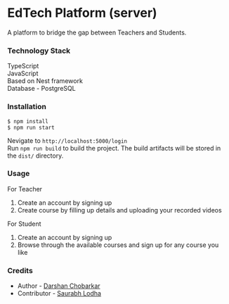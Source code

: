 # EdTech Platform (server)
  A platform to bridge the gap between Teachers and Students.
    
### Technology Stack
  TypeScript  
  JavaScript  
  Based on Nest framework  
  Database - PostgreSQL
    
### Installation
    $ npm install
    $ npm run start
  
  Nevigate to `http://localhost:5000/login`  
  Run `npm run build` to build the project. The build artifacts will be stored in the `dist/` directory.
  
### Usage
  For Teacher
  1. Create an account by signing up  
  2. Create course by filling up details and uploading your recorded videos  
  
  For Student  
  1. Create an account by signing up  
  2. Browse through the available courses and sign up for any course you like  

### Credits  
* Author - [Darshan Chobarkar](www.linkedin.com/in/dchobarkar)
* Contributor - [Saurabh Lodha](https://github.com/saurabh-lodha-16)
